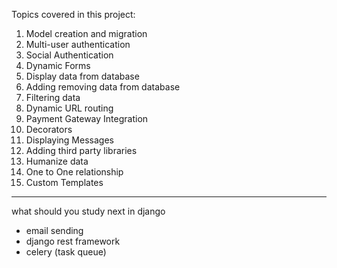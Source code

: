 Topics covered in this project:
1. Model creation and migration
2. Multi-user authentication
3. Social Authentication
4. Dynamic Forms
5. Display data from database
6. Adding removing data from database
7. Filtering data
8. Dynamic URL routing
9. Payment Gateway Integration
10. Decorators
11. Displaying Messages
12. Adding third party libraries
13. Humanize data
14. One to One relationship
15. Custom Templates

---

what should you study next in django
- email sending
- django rest framework
- celery (task queue)
